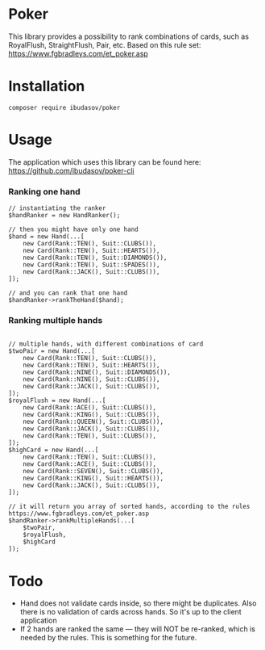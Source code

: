# Poker 

This library provides a possibility to rank combinations of cards, such as RoyalFlush, StraightFlush, Pair, etc.
Based on this rule set: https://www.fgbradleys.com/et_poker.asp 

# Installation 

`composer require ibudasov/poker`

# Usage

The application which uses this library can be found here: https://github.com/ibudasov/poker-cli

### Ranking one hand
```
// instantiating the ranker
$handRanker = new HandRanker();

// then you might have only one hand
$hand = new Hand(...[
    new Card(Rank::TEN(), Suit::CLUBS()),
    new Card(Rank::TEN(), Suit::HEARTS()),
    new Card(Rank::TEN(), Suit::DIAMONDS()),
    new Card(Rank::TEN(), Suit::SPADES()),
    new Card(Rank::JACK(), Suit::CLUBS()),
]);

// and you can rank that one hand
$handRanker->rankTheHand($hand);

```

### Ranking multiple hands

```

// multiple hands, with different combinations of card
$twoPair = new Hand(...[
    new Card(Rank::TEN(), Suit::CLUBS()),
    new Card(Rank::TEN(), Suit::HEARTS()),
    new Card(Rank::NINE(), Suit::DIAMONDS()),
    new Card(Rank::NINE(), Suit::CLUBS()),
    new Card(Rank::JACK(), Suit::CLUBS()),
]);
$royalFlush = new Hand(...[
    new Card(Rank::ACE(), Suit::CLUBS()),
    new Card(Rank::KING(), Suit::CLUBS()),
    new Card(Rank::QUEEN(), Suit::CLUBS()),
    new Card(Rank::JACK(), Suit::CLUBS()),
    new Card(Rank::TEN(), Suit::CLUBS()),
]);
$highCard = new Hand(...[
    new Card(Rank::TEN(), Suit::CLUBS()),
    new Card(Rank::ACE(), Suit::CLUBS()),
    new Card(Rank::SEVEN(), Suit::CLUBS()),
    new Card(Rank::KING(), Suit::HEARTS()),
    new Card(Rank::JACK(), Suit::CLUBS()),
]);

// it will return you array of sorted hands, according to the rules https://www.fgbradleys.com/et_poker.asp
$handRanker->rankMultipleHands(...[
    $twoPair,
    $royalFlush,
    $highCard
]);

```
# Todo

- Hand does not validate cards inside, so there might be duplicates. Also there is no validation of cards across hands. So it's up to the client application 
- If 2 hands are ranked the same — they will NOT be re-ranked, which is needed by the rules. This is something for the future.

